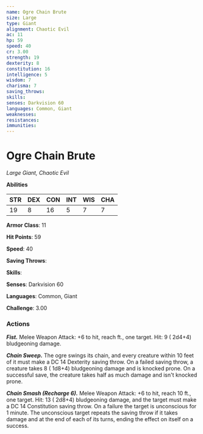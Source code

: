 ```yaml
---
name: Ogre Chain Brute
size: Large
type: Giant
alignment: Chaotic Evil
ac: 11
hp: 59
speed: 40
cr: 3.00
strength: 19
dexterity: 8
constitution: 16
intelligence: 5
wisdom: 7
charisma: 7
saving_throws: 
skills: 
senses: Darkvision 60
languages: Common, Giant
weaknesses:
resistances:
immunities:
---
```


# Ogre Chain Brute

*Large Giant, Chaotic Evil*

**Abilities**

| STR | DEX | CON | INT | WIS | CHA |
| --- | --- | --- | --- | --- | --- |
| 19 | 8 | 16 | 5 | 7 | 7 |

**Armor Class**: 11

**Hit Points**: 59

**Speed**: 40

**Saving Throws**: 

**Skills**: 

**Senses**: Darkvision 60

**Languages**: Common, Giant

**Challenge**: 3.00


### Actions
***Fist.*** Melee Weapon Attack:  +6 to hit, reach ft., one target. Hit: 9 ( 2d4+4) bludgeoning damage.

***Chain Sweep.*** The ogre swings its chain, and every creature within 10 feet of it must make a DC 14 Dexterity saving throw. On a failed saving throw, a creature takes 8 ( 1d8+4) bludgeoning damage and is knocked prone. On a successful save, the creature takes half as much damage and isn't knocked prone.

***Chain Smash (Recharge 6).*** Melee Weapon Attack:  +6 to hit, reach 10 ft., one target. Hit: 13 ( 2d8+4) bludgeoning damage, and the target must make a DC 14 Constitution saving throw. On a failure the target is unconscious for 1 minute. The unconscious target repeats the saving throw if it takes damage and at the end of each of its turns, ending the effect on itself on a success.


